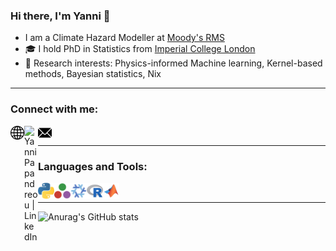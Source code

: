 ### Hi there, I'm Yanni 👋 

<!-- <img src="https://komarev.com/ghpvc/?username=YanniPapandreou&style=flat-square&color=blue" alt=""/> -->

<!-- [![Website](https://img.shields.io/website?label=codeSTACKr.com&style=for-the-badge&url=https%3A%2F%2Fcodestackr.com)](https://codestackr.com)
[![Twitter Follow](https://img.shields.io/twitter/follow/codeSTACKr?color=1DA1F2&logo=twitter&style=for-the-badge)](https://twitter.com/intent/follow?original_referer=https%3A%2F%2Fgithub.com%2FcodeSTACKr&screen_name=codeSTACKr) -->

- I am a Climate Hazard Modeller at [Moody's RMS][work]
- 🎓 I hold PhD in Statistics from [Imperial College London][uni]
- 📜 Research interests: Physics-informed Machine learning, Kernel-based methods, Bayesian statistics, Nix

---

### Connect with me:

[<img align="left" alt="YanniPapandreou.github.io" width="22px" src="https://raw.githubusercontent.com/YanniPapandreou/YanniPapandreou/main/images/website.svg" />][website]
[<img align="left" alt="YanniPapandreou | LinkedIn" width="22px" src="https://cdn.jsdelivr.net/npm/simple-icons@v3/icons/linkedin.svg" />][linkedin]
[<img align="left" alt="YanniPapandreou | email" width="22px" src="https://raw.githubusercontent.com/YanniPapandreou/YanniPapandreou/main/images/email.svg" />][email]

<br />

---

### Languages and Tools:

[<img align="left" alt="Python" width="26px" src="https://raw.githubusercontent.com/YanniPapandreou/YanniPapandreou/main/images/python.svg" />][python]
[<img align="left" alt="Julia" width="26px" src="https://raw.githubusercontent.com/YanniPapandreou/YanniPapandreou/main/images/julialang.svg" />][julia]
[<img align="left" alt="Nix" width="26px" src="https://raw.githubusercontent.com/YanniPapandreou/YanniPapandreou/main/images/nix.svg" />][nix]
[<img align="left" alt="R" width="26px" src="https://raw.githubusercontent.com/YanniPapandreou/YanniPapandreou/main/images/r-project.svg" />][R]
[<img align="left" alt="Matlab" width="26px" src="https://raw.githubusercontent.com/YanniPapandreou/YanniPapandreou/main/images/matlab.svg" />][matlab]

<br />

---

![Anurag's GitHub stats](https://github-readme-stats.vercel.app/api?username=YanniPapandreou&show_icons=true&theme=dracula&hide_rank=true)

[uni]: https://www.imperial.ac.uk/
[work]: https://www.rms.com/
[website]: https://yannipapandreou.github.io/
[linkedin]: https://www.linkedin.com/in/yanni-papandreou/
[email]: mailto:ypapandreou7@gmail.com
[vscode]: https://code.visualstudio.com/
[python]: https://www.python.org/
[julia]: https://julialang.org/
[R]: https://www.r-project.org/about.html
[matlab]: https://uk.mathworks.com/products/matlab.html
[latex]: https://www.latex-project.org/
[git]: https://git-scm.com/
[shell]: https://fishshell.com/
[nix]: https://nixos.org/
